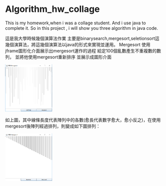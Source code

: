 # Algorithm_hw_collage
This is my homework,when i was a collage student. 
And i use java to complete it.
So in this project ,
i will show you three algorithm in java code.

這是我大學時候幾個演算法作業
主要是binarysearch,mergesort,seletionsort這幾個演算法，將這幾個演算法以java的形式來實現並運用。
Mergesort
使用jframe圖形化介面展示出mergesort運作的過程
給定100個亂數產生不重複數的數列，
並將他使用mergesort重新排序
並展示成圖形介面

<img src="https://github.com/KuanChunChen/Algorithm_hw_collage/blob/master/mergesort_1.png" width="30%" height="30%">

如上圖，其中線條長度代表陣列中的各數(愈長代表數字愈大，愈小反之)，在使用mergesort後陣列經過排列，則變成如下圖排列：

<img src="https://github.com/KuanChunChen/Algorithm_hw_collage/blob/master/mergesort_3.png" width="30%" height="30%">
 
